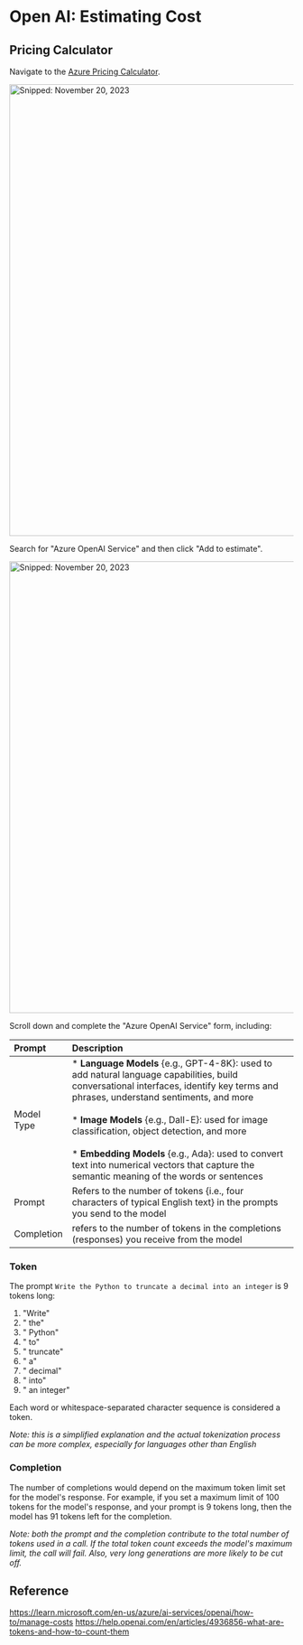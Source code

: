 # Open AI: Estimating Cost

## Pricing Calculator

Navigate to the [Azure Pricing Calculator](https://azure.microsoft.com/en-us/pricing/calculator).

<img src="https://github.com/richchapler/AzureSolutions/assets/44923999/2853f78b-eb98-4a20-bef7-fe4e3511fa64" width="800" title="Snipped: November 20, 2023" />

Search for "Azure OpenAI Service" and then click "Add to estimate".

<img src="https://github.com/richchapler/AzureSolutions/assets/44923999/8ec80e82-2428-4600-ba16-802d0b4b0349" width="800" title="Snipped: November 20, 2023" />

Scroll down and complete the "Azure OpenAI Service" form, including:

Prompt | Description
:----- | :-----
Model Type | * **Language Models** {e.g., GPT-4-8K}: used to add natural language capabilities, build conversational interfaces, identify key terms and phrases, understand sentiments, and more<br><br>* **Image Models** {e.g., Dall-E}: used for image classification, object detection, and more<br><br>* **Embedding Models** {e.g., Ada}: used to convert text into numerical vectors that capture the semantic meaning of the words or sentences
Prompt | Refers to the number of tokens {i.e., four characters of typical English text} in the prompts you send to the model 
Completion | refers to the number of tokens in the completions (responses) you receive from the model

### Token
The prompt `Write the Python to truncate a decimal into an integer` is 9 tokens long:
1. "Write"
2. " the"
3. " Python"
4. " to"
5. " truncate"
6. " a"
7. " decimal"
8. " into"
9. " an integer"

Each word or whitespace-separated character sequence is considered a token.

_Note: this is a simplified explanation and the actual tokenization process can be more complex, especially for languages other than English_

### Completion
The number of completions would depend on the maximum token limit set for the model's response. For example, if you set a maximum limit of 100 tokens for the model's response, and your prompt is 9 tokens long, then the model has 91 tokens left for the completion.

_Note: both the prompt and the completion contribute to the total number of tokens used in a call. If the total token count exceeds the model's maximum limit, the call will fail. Also, very long generations are more likely to be cut off._

## Reference
https://learn.microsoft.com/en-us/azure/ai-services/openai/how-to/manage-costs
https://help.openai.com/en/articles/4936856-what-are-tokens-and-how-to-count-them
